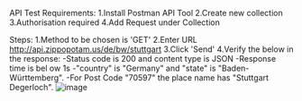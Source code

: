 API Test
Requirements:
1.Install Postman API Tool
2.Create new collection
3.Authorisation required
4.Add Request under Collection

Steps:
1.Method to be chosen is 'GET'
2.Enter URL http://api.zippopotam.us/de/bw/stuttgart
3.Click 'Send'
4.Verify the below in the response:
  -Status code is 200 and content type is JSON
  -Response time is bel ow 1s
  -"country" is "Germany" and "state" is "Baden-Württemberg".
  -For Post Code "70597" the place name has "Stuttgart Degerloch".
![image](https://user-images.githubusercontent.com/90183632/177408693-a56341bd-7d7e-4626-b0c5-6307c56d4494.png)
